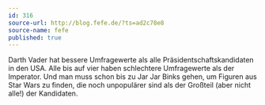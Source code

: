 ```yaml
---
id: 316
source-url: http://blog.fefe.de/?ts=ad2c78e8
source-name: fefe
published: true
---
```

 Darth Vader hat bessere Umfragewerte als alle Präsidentschaftskandidaten in den USA. Alle bis auf vier haben schlechtere Umfragewerte als der Imperator. Und man muss schon bis zu Jar Jar Binks gehen, um Figuren aus Star Wars zu finden, die noch unpopulärer sind als der Großteil (aber nicht alle!) der Kandidaten.
